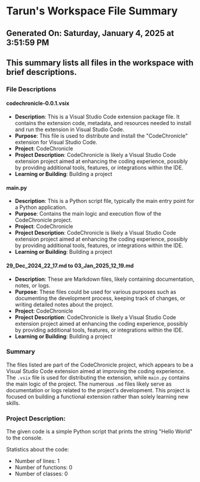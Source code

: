 # Tarun's Workspace File Summary
## Generated On: Saturday, January 4, 2025 at 3:51:59 PM
This summary lists all files in the workspace with brief descriptions.
---
### File Descriptions

#### codechronicle-0.0.1.vsix
- **Description**: This is a Visual Studio Code extension package file. It contains the extension code, metadata, and resources needed to install and run the extension in Visual Studio Code.
- **Purpose**: This file is used to distribute and install the "CodeChronicle" extension for Visual Studio Code.
- **Project**: CodeChronicle
- **Project Description**: CodeChronicle is likely a Visual Studio Code extension project aimed at enhancing the coding experience, possibly by providing additional tools, features, or integrations within the IDE.
- **Learning or Building**: Building a project

#### main.py
- **Description**: This is a Python script file, typically the main entry point for a Python application.
- **Purpose**: Contains the main logic and execution flow of the CodeChronicle project.
- **Project**: CodeChronicle
- **Project Description**: CodeChronicle is likely a Visual Studio Code extension project aimed at enhancing the coding experience, possibly by providing additional tools, features, or integrations within the IDE.
- **Learning or Building**: Building a project

#### 29_Dec_2024_22_17.md to 03_Jan_2025_12_19.md
- **Description**: These are Markdown files, likely containing documentation, notes, or logs.
- **Purpose**: These files could be used for various purposes such as documenting the development process, keeping track of changes, or writing detailed notes about the project.
- **Project**: CodeChronicle
- **Project Description**: CodeChronicle is likely a Visual Studio Code extension project aimed at enhancing the coding experience, possibly by providing additional tools, features, or integrations within the IDE.
- **Learning or Building**: Building a project

### Summary
The files listed are part of the CodeChronicle project, which appears to be a Visual Studio Code extension aimed at improving the coding experience. The `.vsix` file is used for distributing the extension, while `main.py` contains the main logic of the project. The numerous `.md` files likely serve as documentation or logs related to the project's development. This project is focused on building a functional extension rather than solely learning new skills. 
### Project Description:
 The given code is a simple Python script that prints the string "Hello World" to the console. 

Statistics about the code:
- Number of lines: 1
- Number of functions: 0
- Number of classes: 0
